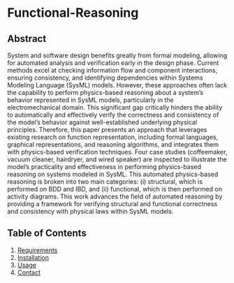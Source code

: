 # Functional-Reasoning

## Abstract

System and software design benefits greatly from formal modeling, allowing for automated analysis and verification early in the design phase. Current methods excel at checking information flow and component interactions, ensuring consistency, and identifying dependencies within Systems Modeling Language (SysML) models. However, these approaches often lack the capability to perform physics-based reasoning about a system’s behavior represented in SysML models, particularly in the electromechanical domain. This significant gap critically hinders the ability to automatically and effectively verify the correctness and consistency of the model’s behavior against well-established underlying physical principles. Therefore, this paper presents an approach that leverages existing research on function representation, including formal languages, graphical representations, and reasoning algorithms, and integrates them with physics-based verification techniques. Four case studies (coffeemaker, vacuum cleaner, hairdryer, and wired speaker) are inspected to illustrate the model’s practicality and effectiveness in performing physics-based reasoning on systems modeled in SysML. This automated physics-based reasoning is broken into two main categories: (i) structural, which is performed on BDD and IBD, and (ii) functional, which is then performed on activity diagrams. This work advances the field of automated reasoning by providing a framework for verifying structural and functional correctness and consistency with physical laws within SysML models.
 
## Table of Contents
01. [Requirements](#requirements)
02. [Installation](#installation)
03. [Usage](#usage)
04. [Contact](#contact)
